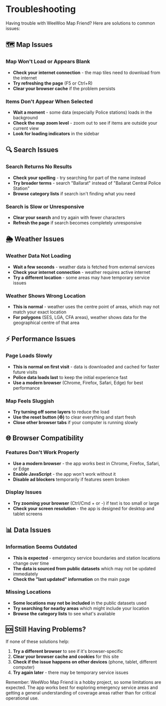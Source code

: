 # Troubleshooting

Having trouble with WeeWoo Map Friend? Here are solutions to common issues:

## 🗺️ Map Issues

### Map Won't Load or Appears Blank
- **Check your internet connection** - the map tiles need to download from the internet
- **Try refreshing the page** (F5 or Ctrl+R)
- **Clear your browser cache** if the problem persists

### Items Don't Appear When Selected
- **Wait a moment** - some data (especially Police stations) loads in the background
- **Check the map zoom level** - zoom out to see if items are outside your current view
- **Look for loading indicators** in the sidebar

## 🔍 Search Issues

### Search Returns No Results
- **Check your spelling** - try searching for part of the name instead
- **Try broader terms** - search "Ballarat" instead of "Ballarat Central Police Station"
- **Browse category lists** if search isn't finding what you need

### Search is Slow or Unresponsive
- **Clear your search** and try again with fewer characters
- **Refresh the page** if search becomes completely unresponsive

## 🌦️ Weather Issues

### Weather Data Not Loading
- **Wait a few seconds** - weather data is fetched from external services
- **Check your internet connection** - weather requires active internet
- **Try a different location** - some areas may have temporary service issues

### Weather Shows Wrong Location
- **This is normal** - weather uses the centre point of areas, which may not match your exact location
- **For polygons** (SES, LGA, CFA areas), weather shows data for the geographical centre of that area

## ⚡ Performance Issues

### Page Loads Slowly
- **This is normal on first visit** - data is downloaded and cached for faster future visits
- **Police data loads last** to keep the initial experience fast
- **Use a modern browser** (Chrome, Firefox, Safari, Edge) for best performance

### Map Feels Sluggish
- **Try turning off some layers** to reduce the load
- **Use the reset button (♻️)** to clear everything and start fresh
- **Close other browser tabs** if your computer is running slowly

## 🌐 Browser Compatibility

### Features Don't Work Properly
- **Use a modern browser** - the app works best in Chrome, Firefox, Safari, or Edge
- **Enable JavaScript** - the app won't work without it
- **Disable ad blockers** temporarily if features seem broken

### Display Issues
- **Try zooming your browser** (Ctrl/Cmd + or -) if text is too small or large
- **Check your screen resolution** - the app is designed for desktop and tablet screens

## 📊 Data Issues

### Information Seems Outdated
- **This is expected** - emergency service boundaries and station locations change over time
- **The data is sourced from public datasets** which may not be updated immediately
- **Check the "last updated" information** on the main page

### Missing Locations
- **Some locations may not be included** in the public datasets used
- **Try searching for nearby areas** which might include your location
- **Browse the category lists** to see what's available

## 🆘 Still Having Problems?

If none of these solutions help:

1. **Try a different browser** to see if it's browser-specific
2. **Clear your browser cache and cookies** for this site
3. **Check if the issue happens on other devices** (phone, tablet, different computer)
4. **Try again later** - there may be temporary service issues

Remember: WeeWoo Map Friend is a hobby project, so some limitations are expected. The app works best for exploring emergency service areas and getting a general understanding of coverage areas rather than for critical operational use.

